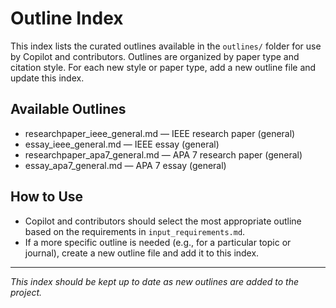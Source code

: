 # Outline Index

This index lists the curated outlines available in the `outlines/` folder for use by Copilot and contributors. Outlines are organized by paper type and citation style. For each new style or paper type, add a new outline file and update this index.

## Available Outlines

- researchpaper_ieee_general.md — IEEE research paper (general)
- essay_ieee_general.md — IEEE essay (general)
- researchpaper_apa7_general.md — APA 7 research paper (general)
- essay_apa7_general.md — APA 7 essay (general)

## How to Use
- Copilot and contributors should select the most appropriate outline based on the requirements in `input_requirements.md`.
- If a more specific outline is needed (e.g., for a particular topic or journal), create a new outline file and add it to this index.

---

*This index should be kept up to date as new outlines are added to the project.*
